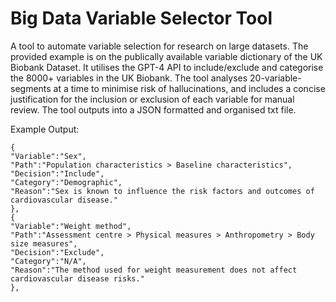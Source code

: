 # Big Data Variable Selector Tool
A tool to automate variable selection for research on large datasets. The provided example is on the publically available variable dictionary of the UK Biobank Dataset. It utilises the GPT-4 API to include/exclude and categorise the 8000+ variables in the UK Biobank. The tool analyses 20-variable-segments at a time to minimise risk of hallucinations, and includes a concise justification for the inclusion or exclusion of each variable for manual review. The tool outputs into a JSON formatted and organised txt file. 

Example Output:
```
{
"Variable":"Sex", 
"Path":"Population characteristics > Baseline characteristics", 
"Decision":"Include", 
"Category":"Demographic", 
"Reason":"Sex is known to influence the risk factors and outcomes of cardiovascular disease."
},
{
"Variable":"Weight method", 
"Path":"Assessment centre > Physical measures > Anthropometry > Body size measures", 
"Decision":"Exclude", 
"Category":"N/A", 
"Reason":"The method used for weight measurement does not affect cardiovascular disease risks."
},
```
